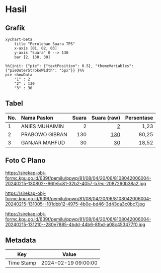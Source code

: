 # Hasil

## Grafik

```mermaid
xychart-beta
    title "Perolehan Suara TPS"
    x-axis [01, 02, 03]
    y-axis "Suara" 0 --> 130
    bar [2, 130, 30]
```

```mermaid
%%{init: {"pie": {"textPosition": 0.5}, "themeVariables": {"pieOuterStrokeWidth": "5px"}} }%%
pie showData
    "1" : 2
    "2" : 130
    "3" : 30
```

## Tabel

| No. | Nama Paslon    | Suara | Suara (raw) | Persentase |
|:--- |:-------------- | -----:| -----------:| ----------:|
| 1   | ANIES MUHAIMIN | 2     | [2][p-1]    | 1,23       |
| 2   | PRABOWO GIBRAN | 130   | [130][p-2]  | 80,25      |
| 3   | GANJAR MAHFUD  | 30    | [30][p-3]   | 18,52      |


[p-1]: https://github.com/gigit-pemilu/pemilu-2024-81-maluku/blob/main/pilpres/hitung-suara/sub/81-maluku/sub/08-maluku-barat-daya/sub/04-babar-barat/sub/2006-letsiara/sub/004-tps/sub/paslon-1.txt
[p-2]: https://github.com/gigit-pemilu/pemilu-2024-81-maluku/blob/main/pilpres/hitung-suara/sub/81-maluku/sub/08-maluku-barat-daya/sub/04-babar-barat/sub/2006-letsiara/sub/004-tps/sub/paslon-2.txt
[p-3]: https://github.com/gigit-pemilu/pemilu-2024-81-maluku/blob/main/pilpres/hitung-suara/sub/81-maluku/sub/08-maluku-barat-daya/sub/04-babar-barat/sub/2006-letsiara/sub/004-tps/sub/paslon-3.txt

## Foto C Plano

https://sirekap-obj-formc.kpu.go.id/639f/pemilu/ppwp/81/08/04/20/06/8108042006004-20240215-130802--96fe5c81-32b2-4057-b7ec-2087260b38a2.jpg

https://sirekap-obj-formc.kpu.go.id/639f/pemilu/ppwp/81/08/04/20/06/8108042006004-20240215-131005--101dbb12-4975-4b0e-bd46-3d43da3c0bc7.jpg

https://sirekap-obj-formc.kpu.go.id/639f/pemilu/ppwp/81/08/04/20/06/8108042006004-20240215-131210--280e7885-4bdd-44b6-8fbd-a08c453477f0.jpg


## Metadata

| Key        | Value               |
| ---------- | ------------------- |
| Time Stamp | 2024-02-19 09:00:00 |




